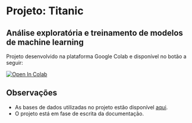 # Projeto: Titanic
## Análise exploratória e treinamento de modelos de machine learning

Projeto desenvolvido na plataforma Google Colab e disponível no botão a seguir:

<a href="https://colab.research.google.com/github/francineimorais/id_w_titanic/blob/main/idwall_titanic.ipynb" target="_parent"><img src="https://colab.research.google.com/assets/colab-badge.svg" alt="Open In Colab"/></a>

## Observações
* As bases de dados utilizadas no projeto estão disponível [aqui](./dataset/).
* O projeto está em fase de escrita da documentação.
